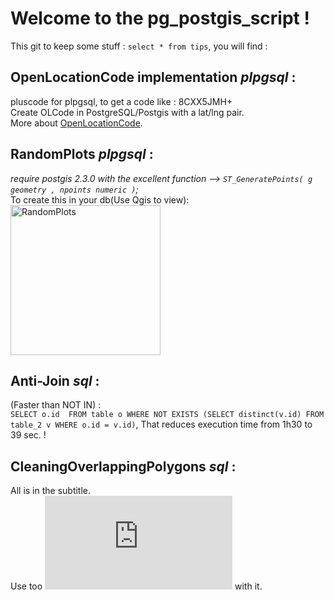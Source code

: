 # Welcome to the pg_postgis_script !  
  
This git to keep some stuff : `select * from tips`, you will find :

## OpenLocationCode implementation _plpgsql_ :
pluscode for plpgsql, to get a code like : 8CXX5JMH+  
Create OLCode in PostgreSQL/Postgis with a lat/lng pair.  
More about [OpenLocationCode](https://plus.codes/).

## RandomPlots _plpgsql_ :  
_require postgis 2.3.0 with the excellent function --> `ST_GeneratePoints( g geometry , npoints numeric )`;_  
To create this in your db(Use Qgis to view):  
<img src="http://cen-normandie.com/doc_images/random_plots.PNG" alt="RandomPlots" width="240" height="240">  
  
## Anti-Join _sql_ :  
(Faster than NOT IN) :  
`SELECT o.id  FROM table o WHERE NOT EXISTS (SELECT distinct(v.id) FROM table_2 v WHERE o.id = v.id)`,
That reduces execution time from 1h30 to 39 sec. !

## CleaningOverlappingPolygons _sql_ :  
All is in the subtitle.  
Use too ![ST_MakeValid(geometry input);](https://postgis.net/docs/ST_MakeValid.html) with it.
